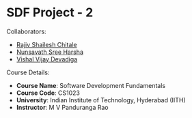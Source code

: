 # SDF Project - 2

Collaborators: 
- [Rajiv Shailesh Chitale](https://github.com/RajivChitale)
- [Nunsavath Sree Harsha](https://github.com/Nunsavathharsha)
- [Vishal Vijay Devadiga](https://github.com/SterbenVD)

Course Details:
- **Course Name**: Software Development Fundamentals
- **Course Code**: CS1023
- **University**: Indian Institute of Technology, Hyderabad (IITH)
- **Instructor**: M V Panduranga Rao
